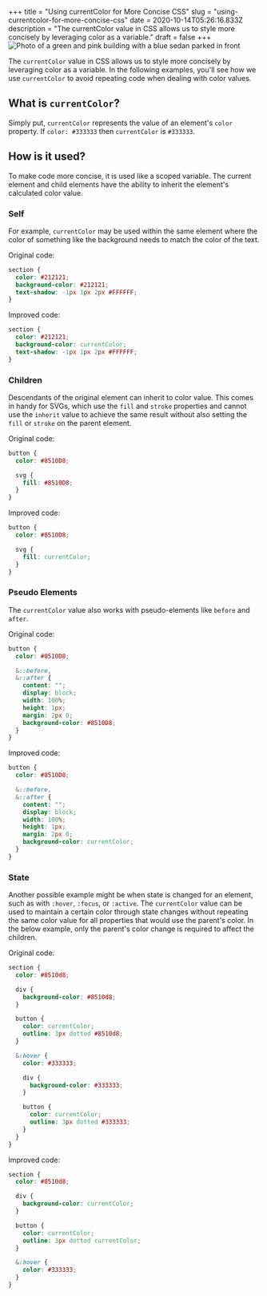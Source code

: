 +++
title = "Using currentColor for More Concise CSS"
slug = "using-currentcolor-for-more-concise-css"
date = 2020-10-14T05:26:16.833Z
description = "The currentColor value in CSS allows us to style more concisely by leveraging color as a variable."
draft = false
+++
![Photo of a green and pink building with a blue sedan parked in front](/images/blog/green-pink-building.jpg)

The `currentColor` value in CSS allows us to style more concisely by leveraging color as a variable. In the following examples, you'll see how we use `currentColor` to avoid repeating code when dealing with color values.

## What is `currentColor`?
Simply put, `currentColor` represents the value of an element's `color` property. If `color: #333333` then `currentColor` is `#333333`.

## How is it used?
To make code more concise, it is used like a scoped variable. The current element and child elements have the ability to inherit the element's calculated color value.

### Self
For example, `currentColor` may be used within the same element where the color of something like the background needs to match the color of the text.

Original code:
```scss
section {
  color: #212121;
  background-color: #212121;
  text-shadow: -1px 1px 2px #FFFFFF;
}
```

Improved code:
```scss
section {
  color: #212121;
  background-color: currentColor;
  text-shadow: -1px 1px 2px #FFFFFF;
}
```

### Children
Descendants of the original element can inherit to color value. This comes in handy for SVGs, which use the `fill` and `stroke` properties and cannot use the `inherit` value to achieve the same result without also setting the `fill` or `stroke` on the parent element.

Original code:
```scss
button {
  color: #8510D8;

  svg {
    fill: #8510D8;
  }
}
```

Improved code:
```scss
button {
  color: #8510D8;

  svg {
    fill: currentColor;
  }
}
```

### Pseudo Elements
The `currentColor` value also works with pseudo-elements like `before` and `after`.

Original code:
```scss
button {
  color: #8510D8;

  &::before,
  &::after {
    content: "";
    display: block;
    width: 100%;
    height: 1px;
    margin: 2px 0;
    background-color: #8510D8;
  }
}
```

Improved code:
```scss
button {
  color: #8510D8;

  &::before,
  &::after {
    content: "";
    display: block;
    width: 100%;
    height: 1px;
    margin: 2px 0;
    background-color: currentColor;
  }
}
```

### State
Another possible example might be when state is changed for an element, such as with `:hover`, `:focus`, or `:active`. The `currentColor` value can be used to maintain a certain color through state changes without repeating the same color value for all properties that would use the parent's color. In the below example, only the parent's color change is required to affect the children.

Original code:
```scss
section {
  color: #8510d8;

  div {
    background-color: #8510d8;
  }

  button {
    color: currentColor;
    outline: 3px dotted #8510d8;
  }

  &:hover {
    color: #333333;

    div {
      background-color: #333333;
    }

    button {
      color: currentColor;
      outline: 3px dotted #333333;
    }
  }
}
```

Improved code:
```scss
section {
  color: #8510d8;

  div {
    background-color: currentColor;
  }

  button {
    color: currentColor;
    outline: 3px dotted currentColor;
  }

  &:hover {
    color: #333333;
  }
}
```